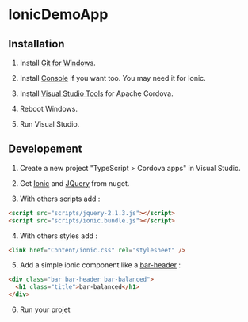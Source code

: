 # IonicDemoApp

## Installation

1) Install [Git for Windows][win-git].

2) Install [Console][win-console] if you want too. You may need it for Ionic.

3) Install [Visual Studio Tools][win-cordova] for Apache Cordova.

4) Reboot Windows.

5) Run Visual Studio.

## Developement

1) Create a new project "TypeScript > Cordova apps" in Visual Studio.

2) Get [Ionic][nuget-ionic] and [JQuery][nuget-jquery] from nuget.

3) With others scripts add :
```html
<script src="scripts/jquery-2.1.3.js"></script>
<script src="scripts/ionic.bundle.js"></script>
```

4) With others styles add :
```html
<link href="Content/ionic.css" rel="stylesheet" />
```

5) Add a simple ionic component like a [bar-header][bar-header] :
```html
<div class="bar bar-header bar-balanced">
  <h1 class="title">bar-balanced</h1>
</div>
```

6) Run your projet

[win-git]: http://git-scm.com/download/win
[win-console]: http://sourceforge.net/projects/console/
[win-cordova]: https://www.visualstudio.com/en-us/cordova-vs.aspx
[nuget-ionic]: https://www.nuget.org/packages/ionic
[nuget-jquery]: https://www.nuget.org/packages/jQuery
[bar-header]: http://ionicframework.com/docs/components/#header
